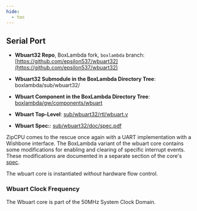 ```yaml
---
hide:
  - toc
---
```


## Serial Port

- **Wbuart32 Repo**, BoxLambda fork, `boxlambda` branch:
    [https://github.com/epsilon537/wbuart32](https://github.com/epsilon537/wbuart32)

- **Wbuart32 Submodule in the BoxLambda Directory Tree**:
    boxlambda/sub/wbuart32/

- **Wbuart Component in the BoxLambda Directory Tree**:
    [boxlambda/gw/components/wbuart](https://github.com/epsilon537/boxlambda/tree/master/gw/components/wbuart)

- **Wbuart Top-Level**:
    [sub/wbuart32/rtl/wbuart.v](https://github.com/epsilon537/wbuart32/blob/boxlambda/rtl/wbuart.v)

- **Wbuart Spec:**:
    [sub/wbuart32/doc/spec.pdf](https://github.com/epsilon537/wbuart32/blob/boxlambda/doc/spec.pdf)

ZipCPU comes to the rescue once again with a UART implementation with a Wishbone interface. The BoxLambda variant of the wbuart core contains some modifications for enabling and clearing of specific interrupt events. These modifications are documented in a separate section of the core's [spec](https://github.com/epsilon537/wbuart32/blob/boxlambda/doc/spec.pdf).

The wbuart core is instantiated *without* hardware flow control.

### Wbuart Clock Frequency

The Wbuart core is part of the 50MHz System Clock Domain.

